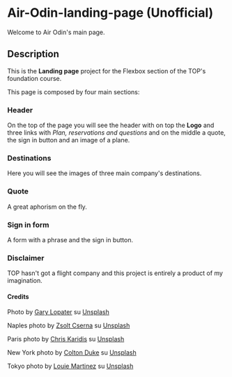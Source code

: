 # Air-Odin-landing-page (Unofficial)

Welcome to Air Odin's main page.

## Description

This is the **Landing page** project for the Flexbox section of the TOP's foundation course.

This page is composed by four main sections:

### Header

On the top of the page you will see the header with on top the **Logo** and three links with *Plan, reservations and questions* and on the middle a quote, the sign in button and an image of a plane.

### Destinations

Here you will see the images of three main company's destinations.

### Quote

A great aphorism on the fly.

### Sign in form

A form with a phrase and the sign in button.



### Disclaimer

TOP hasn't got a flight company and this project is entirely a product of my imagination.

#### Credits

Photo by <a href="https://unsplash.com/it/@glopater?utm_content=creditCopyText&utm_medium=referral&utm_source=unsplash">Gary Lopater</a> su <a href="https://unsplash.com/it/foto/aeroplano-blu-e-rosso-sul-cielo-dOOGrK3zcUc?utm_content=creditCopyText&utm_medium=referral&utm_source=unsplash">Unsplash</a>

Naples photo by <a href="https://unsplash.com/it/@csernazs?utm_content=creditCopyText&utm_medium=referral&utm_source=unsplash">Zsolt Cserna</a> su <a href="https://unsplash.com/it/foto/edifici-della-citta-vicino-allo-specchio-dacqua-sotto-il-cielo-nuvoloso-blu-e-bianco-durante-il-giorno-tmE9LczlM9E?utm_content=creditCopyText&utm_medium=referral&utm_source=unsplash">Unsplash</a>
      
Paris photo by <a href="https://unsplash.com/it/@chriskaridis?utm_content=creditCopyText&utm_medium=referral&utm_source=unsplash">Chris Karidis</a> su <a href="https://unsplash.com/it/foto/eiffel-tower-paris-france-nnzkZNYWHaU?utm_content=creditCopyText&utm_medium=referral&utm_source=unsplash">Unsplash</a>
      
New York photo by <a href="https://unsplash.com/it/@csoref?utm_content=creditCopyText&utm_medium=referral&utm_source=unsplash">Colton Duke</a> su <a href="https://unsplash.com/it/foto/ponte-di-brooklyn-durante-lora-doro-UExx0KnnkjY?utm_content=creditCopyText&utm_medium=referral&utm_source=unsplash">Unsplash</a>

Tokyo photo by <a href="https://unsplash.com/it/@thetalkinglens?utm_content=creditCopyText&utm_medium=referral&utm_source=unsplash">Louie Martinez</a> su <a href="https://unsplash.com/it/foto/torre-eiffel-parigi-durante-il-crepuscolo-IocJwyqRv3M?utm_content=creditCopyText&utm_medium=referral&utm_source=unsplash">Unsplash</a>
         
